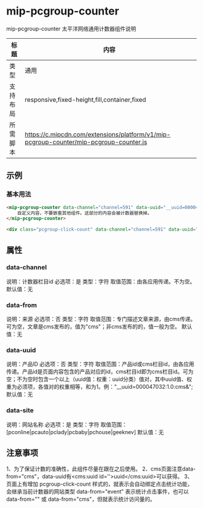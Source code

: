 # mip-pcgroup-counter

mip-pcgroup-counter 太平洋网络通用计数器组件说明

标题|内容
----|----
类型|通用
支持布局|responsive,fixed-height,fill,container,fixed
所需脚本|https://c.mipcdn.com/extensions/platform/v1/mip-pcgroup-counter/mip-pcgroup-counter.js

## 示例

### 基本用法
```html
<mip-pcgroup-counter data-channel="channel=591" data-uuid="__uuid=000047032:1.0:cms&" data-site="pcbaby" data-from="cms">
    自定义内容，不要嵌套其他组件。这部分的内容会被计数器替换掉。
</mip-pcgroup-counter>

<div class="pcgroup-click-count" data-channel="channel=591" data-uuid="" data-from="event">页面绑定点击统计功能</div>
```

## 属性

### data-channel

说明：计数器栏目id
必选项：是
类型：字符
取值范围：由各应用传递。不为空。
默认值：无

### data-from

说明：来源
必选项：否
类型：字符
取值范围：专门描述文章来源，由cms传递。可为空，文章是cms发布的，值为"cms"；非cms发布的的，值一般为空。
默认值：无

### data-uuid

说明：产品ID
必选项：否
类型：字符
取值范围：产品id或cms栏目id，由各应用传递。产品id是页面内容包含的产品对应的id，cms栏目id即为cms栏目id。可为空；不为空时包含一个以上（uuid值：权重：uuid分类）值对，其中uuid值、权重为必须项，各值对的权重相等，和为1。例："__uuid=000047032:1.0:cms&";
默认值：无

### data-site

说明：网站名称
必选项：是
类型：字符
取值范围：[pconline|pcauto|pclady|pcbaby|pchouse|geeknev]
默认值：无

## 注意事项

1、为了保证计数的准确性，此组件尽量在跟在<body>之后使用。
2、cms页面注意data-from="cms"，data-uuid有<cms:uuid id=''>uuid</cms:uuid>可以获得。
3、页面上有增加 pcgroup-click-count 样式的，就表示会自动绑定点击统计功能，会继承当前计数器的网站类型 data-from="event" 表示统计点击事件，也可以data-from="" 或 data-from="cms"，但就表示统计访问量的。